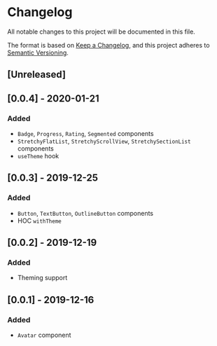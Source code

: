 # Changelog

All notable changes to this project will be documented in this file.

The format is based on [Keep a Changelog](https://keepachangelog.com/en/1.0.0/),
and this project adheres to [Semantic Versioning](https://semver.org/spec/v2.0.0.html).

## [Unreleased]

## [0.0.4] - 2020-01-21

### Added

- `Badge`, `Progress`, `Rating`, `Segmented` components
- `StretchyFlatList`, `StretchyScrollView`, `StretchySectionList` components
- `useTheme` hook

## [0.0.3] - 2019-12-25

### Added

- `Button`, `TextButton`, `OutlineButton` components
- HOC `withTheme`

## [0.0.2] - 2019-12-19

### Added

- Theming support

## [0.0.1] - 2019-12-16

### Added

- `Avatar` component
